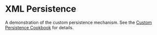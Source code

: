 XML Persistence
===============

A demonstration of the custom persistence mechanism. See the [Custom Persistence Cookbook](http://confluence.jetbrains.com/display/MPSD32/Custom+Persistence+Cookbook) for details.